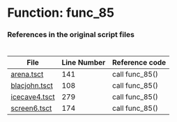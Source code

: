 # Function: func_85
### References in the original script files

#

| File | Line Number | Reference code |
| --- | --- | --- |
| [arena.tsct](../../../out/arena.tsct#L141) | 141 | call func_85() |
| [blacjohn.tsct](../../../out/blacjohn.tsct#L108) | 108 | call func_85() |
| [icecave4.tsct](../../../out/icecave4.tsct#L279) | 279 | call func_85() |
| [screen6.tsct](../../../out/screen6.tsct#L174) | 174 | call func_85() |
